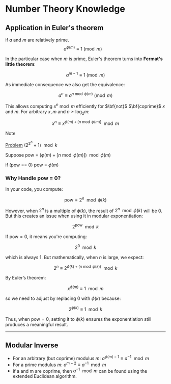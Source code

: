 # Number Theory Knowledge

## Application in Euler's theorem

$\text{if } a \text{ and } m \text{ are relatively prime.}$
$$a^{\phi(m)} \equiv 1 \pmod m \quad $$

In the particular case when $m$ is prime, Euler's theorem turns into **Fermat's little theorem**:

$$a^{m - 1} \equiv 1 \pmod m$$

As immediate consequence we also get the equivalence:

$$a^n \equiv a^{n \bmod \phi(m)} \pmod m$$

This allows computing $x^n \bmod m$ efficiently for $\bf{not}$ $\bf{coprime}$ $x$ and $m$.
For arbitrary $x, m$ and $n \geq \log_2 m$:

$$x^{n}\equiv x^{\phi(m)+[n \bmod \phi(m)]} \mod m$$

> [!NOTE]
> [Problem](https://codeforces.com/gym/100975/problem/F) $(2^{2^n} + 1)\mod k$
>
> Suppose pow = $(\phi(m)+[n \bmod \phi(m)]) \mod \phi(m)$
>
> if (pow == 0) pow = $\phi(m)$

### Why Handle pow = 0?

In your code, you compute:

$$
\text{pow} = 2^n \mod \phi(k)
$$

However, when $2^n$ is a multiple of $\phi(k)$, the result of $2^n \mod \phi(k)$ will be 0. But this creates an issue when using it in modular exponentiation:

$$
2^{\text{pow}} \mod k
$$

If $\text{pow} = 0$, it means you're computing:

$$
2^0 \mod k
$$

which is always 1. But mathematically, when $n$ is large, we expect:

$$
2^n \equiv 2^{\phi(k) + (n \bmod \phi(k))} \mod k
$$

By Euler’s theorem:

$$
x^{\phi(m)} \equiv 1 \mod m
$$

so we need to adjust by replacing $0$ with $\phi(k)$ because:

$$
2^{\phi(k)} \equiv 1 \mod k
$$

Thus, when $\text{pow} = 0$, setting it to $\phi(k)$ ensures the exponentiation still produces a meaningful result.

---
## Modular Inverse

* For an arbitrary (but coprime) modulus $m$: $a ^ {\phi (m) - 1} \equiv a ^{-1} \mod m$
* For a prime modulus $m$: $a ^ {m - 2} \equiv a ^ {-1} \mod m$
* if a and m are coprime, then $a ^ {-1} \mod m$ can be found using the extended Euclidean algorithm.
